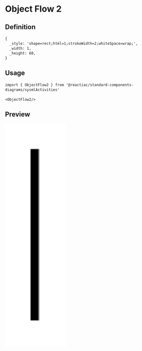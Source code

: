 # Object Flow 2

## Definition

```
{
  _style: 'shape=rect;html=1;strokeWidth=2;whiteSpace=wrap;',
  _width: 1,
  _height: 60,
}
```

## Usage

```
import { ObjectFlow2 } from '@reactiac/standard-components-diagrams/sysmlActivities'

<ObjectFlow2/>
```

## Preview

<img src="./object-flow-2.png" width="200"/>
